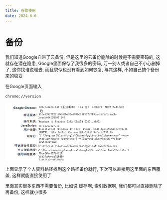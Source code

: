 ```yaml
---
title: 谷歌使用
date: 2024-6-6
---
```


# 备份

我们知道Google自带了云备份, 但是这里的云备份删除的时候是不需要密码的,  这就存在潜在隐患, Google里面保存了我很多的密码, 万一别人或者自己不小心删掉了, 这你找谁说理去, 而且貌似也没有看到如何恢复,  与其这样, 不如自己搞个备份来的稳妥

在Google页面输入 

```
chrome://version
```

![image-20240606181412391](../../img/chromeassets/image-20240606181412391.png)

上面显示了个人资料路径找到这个路径备份就行, 下次可以直接用这里面的东西覆盖, 这样就能直接使用了

里面其实很多东西不需要备份, 比如说 缓存啊, 索引数据啊, 我们都可以直接删除了 再备份, 这样就小很多

